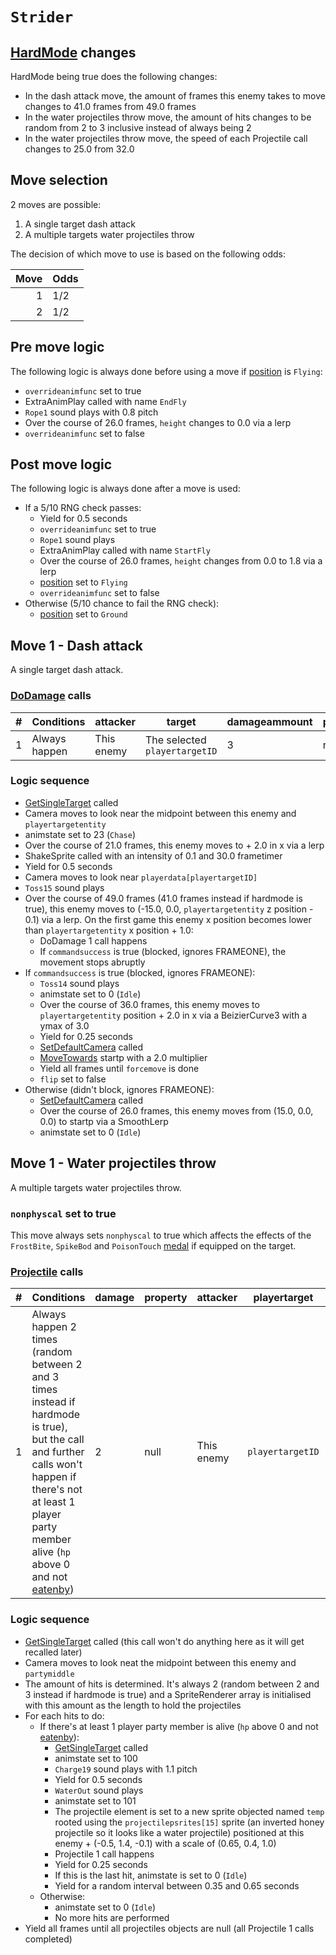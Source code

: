 # `Strider`

## [HardMode](../../Damage%20pipeline/HardMode.md) changes
HardMode being true does the following changes:

- In the dash attack move, the amount of frames this enemy takes to move changes to 41.0 frames from 49.0 frames
- In the water projectiles throw move, the amount of hits changes to be random from 2 to 3 inclusive instead of always being 2
- In the water projectiles throw move, the speed of each Projectile call changes to 25.0 from 32.0

## Move selection
2 moves are possible:

1. A single target dash attack
2. A multiple targets water projectiles throw

The decision of which move to use is based on the following odds:

|Move|Odds|
|---:|----|
|1|1/2|
|2|1/2|

## Pre move logic
The following logic is always done before using a move if [position](../../Actors%20states/BattlePosition.md) is `Flying`:

- `overrideanimfunc` set to true
- ExtraAnimPlay called with name `EndFly`
- `Rope1` sound plays with 0.8 pitch
- Over the course of 26.0 frames, `height` changes to 0.0 via a lerp
- `overrideanimfunc` set to false 

## Post move logic
The following logic is always done after a move is used:

- If a 5/10 RNG check passes:
    - Yield for 0.5 seconds
    - `overrideanimfunc` set to true
    - `Rope1` sound plays
    - ExtraAnimPlay called with name `StartFly`
    - Over the course of 26.0 frames, `height` changes from 0.0 to 1.8 via a lerp
    - [position](../../Actors%20states/BattlePosition.md) set to `Flying`
    - `overrideanimfunc` set to false 
- Otherwise (5/10 chance to fail the RNG check):
    - [position](../../Actors%20states/BattlePosition.md) set to `Ground`

## Move 1 - Dash attack
A single target dash attack.

### [DoDamage](../../Damage%20pipeline/DoDamage.md) calls

|#|Conditions|attacker|target|damageammount|property|overrides|block|
|-:|---|---|---|---|---|---|---|
|1|Always happen|This enemy|The selected `playertargetID`|3|null|null|`commandsuccess`|

### Logic sequence

- [GetSingleTarget](../../Actors%20states/Targetting/GetRandomAvaliablePlayer.md#getsingletarget) called
- Camera moves to look near the midpoint between this enemy and `playertargetentity`
- animstate set to 23 (`Chase`)
- Over the course of 21.0 frames, this enemy moves to + 2.0 in x via a lerp
- ShakeSprite called with an intensity of 0.1 and 30.0 frametimer
- Yield for 0.5 seconds
- Camera moves to look near `playerdata[playertargetID]`
- `Toss15` sound plays
- Over the course of 49.0 frames (41.0 frames instead if hardmode is true), this enemy moves to (-15.0, 0.0, `playertargetentity` z position - 0.1) via a lerp. On the first game this enemy x position becomes lower than `playertargetentity` x position + 1.0:
    - DoDamage 1 call happens
    - If `commandsuccess` is true (blocked, ignores FRAMEONE), the movement stops abruptly
- If `commandsuccess` is true (blocked, ignores FRAMEONE):
    - `Toss14` sound plays
    - animstate set to 0 (`Idle`)
    - Over the course of 36.0 frames, this enemy moves to `playertargetentity` position + 2.0 in x via a BeizierCurve3 with a ymax of 3.0
    - Yield for 0.25 seconds
    - [SetDefaultCamera](../../Visual%20rendering/SetDefaultCamera.md) called
    - [MoveTowards](../../../Entities/EntityControl/EntityControl%20Methods.md#movetowards) startp with a 2.0 multiplier
    - Yield all frames until `forcemove` is done
    - `flip` set to false
- Otherwise (didn't block, ignores FRAMEONE):
    - [SetDefaultCamera](../../Visual%20rendering/SetDefaultCamera.md) called
    - Over the course of 26.0 frames, this enemy moves from (15.0, 0.0, 0.0) to startp via a SmoothLerp
    - animstate set to 0 (`Idle`)

## Move 1 - Water projectiles throw
A multiple targets water projectiles throw.

### `nonphyscal` set to true
This move always sets `nonphyscal` to true which affects the effects of the `FrostBite`, `SpikeBod` and `PoisonTouch` [medal](../Enums%20and%20IDs/Medal.md) if equipped on the target.

### [Projectile](../../Damage%20pipeline/Projectile.md) calls

|#|Conditions|damage|property|attacker|playertarget|obj|speed|height|extraargs|destroyparticle|audioonhit|audiomoving|spin|nosound|
|-:|---------|------|--------|--------|-----------|---|-----|------|---------|--------------|----------|-----------|----|------|
|1|Always happen 2 times (random between 2 and 3 times instead if hardmode is true), but the call and further calls won't happen if there's not at least 1 player party member alive (`hp` above 0 and not [eatenby](../../Actors%20states/BattleCondition/Eaten.md#eatenby-influences))|2|null|This enemy|`playertargetID`|A new sprite objected named `temp` rooted using the `projectilepsrites[15]` sprite (an inverted honey projectile so it looks like a water projectile) positioned at this enemy + (-0.5, 1.4, -0.1) with a scale of (0.65, 0.4, 1.0)|32.0 (25.0 instead if hardmode is true)|0.0|null|`WaterSplash`|`WaterSplash`|null|Vector3.zero|false|

### Logic sequence

- [GetSingleTarget](../../Actors%20states/Targetting/GetRandomAvaliablePlayer.md#getsingletarget) called (this call won't do anything here as it will get recalled later)
- Camera moves to look neat the midpoint between this enemy and `partymiddle`
- The amount of hits is determined. It's always 2 (random between 2 and 3 instead if hardmode is true) and a SpriteRenderer array is initialised with this amount as the length to hold the projectiles
- For each hits to do:
    - If there's at least 1 player party member is alive (`hp` above 0 and not [eatenby](../../Actors%20states/BattleCondition/Eaten.md#eatenby-influences)):
        - [GetSingleTarget](../../Actors%20states/Targetting/GetRandomAvaliablePlayer.md#getsingletarget) called
        - animstate set to 100
        - `Charge19` sound plays with 1.1 pitch
        - Yield for 0.5 seconds
        - `WaterOut` sound plays
        - animstate set to 101
        - The projectile element is set to a new sprite objected named `temp` rooted using the `projectilepsrites[15]` sprite (an inverted honey projectile so it looks like a water projectile) positioned at this enemy + (-0.5, 1.4, -0.1) with a scale of (0.65, 0.4, 1.0)
        - Projectile 1 call happens
        - Yield for 0.25 seconds
        - If this is the last hit, animstate is set to 0 (`Idle`)
        - Yield for a random interval between 0.35 and 0.65 seconds
    - Otherwise:
        - animstate set to 0 (`Idle`)
        - No more hits are performed
- Yield all frames until all projectiles objects are null (all Projectile 1 calls completed)
